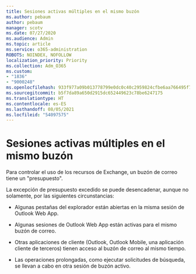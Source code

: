 ```yaml
---
title: Sesiones activas múltiples en el mismo buzón
ms.author: pebaum
author: pebaum
manager: scotv
ms.date: 07/27/2020
ms.audience: Admin
ms.topic: article
ms.service: o365-administration
ROBOTS: NOINDEX, NOFOLLOW
localization_priority: Priority
ms.collection: Adm_O365
ms.custom:
- "1836"
- "9000248"
ms.openlocfilehash: 933f977a09b013778799e0dc0c40c2959824cfbe6aa766495f7d1e1aab242878
ms.sourcegitcommit: b5f7da89a650d2915dc652449623c78be6247175
ms.translationtype: HT
ms.contentlocale: es-ES
ms.lasthandoff: 08/05/2021
ms.locfileid: "54097575"
---
```

# <a name="multiple-active-sessions-to-the-same-mailbox"></a>Sesiones activas múltiples en el mismo buzón

Para controlar el uso de los recursos de Exchange, un buzón de correo tiene un "presupuesto".

La excepción de presupuesto excedido se puede desencadenar, aunque no solamente, por las siguientes circunstancias:

- Algunas pestañas del explorador están abiertas en la misma sesión de Outlook Web App.

- Algunas sesiones de Outlook Web App están activas para el mismo buzón de correo.

- Otras aplicaciones de cliente (Outlook, Outlook Mobile, una aplicación cliente de terceros) tienen acceso al buzón de correo al mismo tiempo.

- Las operaciones prolongadas, como ejecutar solicitudes de búsqueda, se llevan a cabo en otra sesión de buzón activo.

